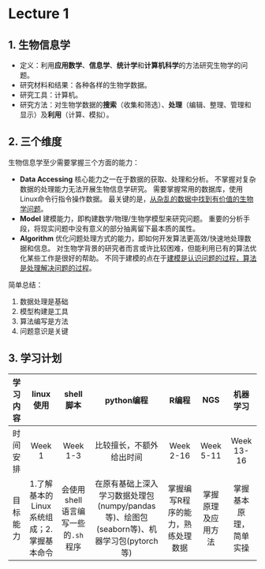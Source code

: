 # Lecture 1
## 1. 生物信息学
* 定义：利用**应用数学**、**信息学**、**统计学**和**计算机科学**的方法研究生物学的问题。
* 研究材料和结果：各种各样的生物学数据。
* 研究工具：计算机。
* 研究方法：对生物学数据的**搜索**（收集和筛选）、**处理**（编辑、整理、管理和显示）及**利用**（计算、模拟）。
## 2. 三个维度
生物信息学至少需要掌握三个方面的能力：
* **Data Accessing**
  核心能力之一在于数据的获取、处理和分析。
  不掌握对复杂数据的处理能力无法开展生物信息学研究。
  需要掌握常用的数据库，使用Linux命令行指令操作数据。
  最关键的是，<u>从杂乱的数据中找到有价值的生物学问题</u>。
* **Model**
  建模能力，即构建数学/物理/生物学模型来研究问题。
  重要的分析手段，将现实问题中没有意义的部分抽离留下最本质的属性。
* **Algorithm**
  优化问题处理方式的能力，即如何开发算法更高效/快速地处理数据和信息。
  对生物学背景的研究者而言或许比较困难，但能利用已有的算法优化某些工作是很好的帮助。
  不同于建模的点在于<u>建模是认识问题的过程，算法是处理解决问题的过程</u>。

简单总结：
1. 数据处理是基础
2. 模型构建是工具
3. 算法编写是方法
4. 问题意识是关键

## 3. 学习计划
|学习内容|linux使用|shell脚本|python编程|R编程|NGS|机器学习
|:---:|:---:|:---:|:---:|:---:|:---:|:---:|
|时间安排|Week 1|Week 1-3|比较擅长，不额外给出时间|Week 2-16|Week 5-11|Week 13-16
|目标能力|1.了解基本的Linux系统组成；2.掌握基本命令|会使用shell语言编写一些的`.sh`程序|在原有基础上深入学习数据处理包(numpy/pandas等)、绘图包(seaborn等)、机器学习包(pytorch等)|掌握编写R程序的能力，熟练处理数据|掌握原理及应用方法|掌握基本原理，简单实操|